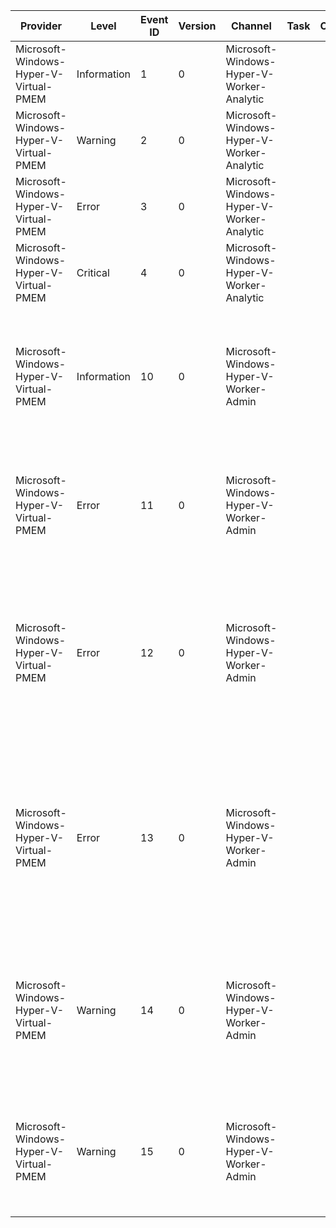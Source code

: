 Provider                                |  Level        |  Event ID  |  Version  |  Channel                                    |  Task  |  Opcode  |  Keyword  |  Message
----------------------------------------|---------------|------------|-----------|---------------------------------------------|--------|----------|-----------|----------------------------------------------------------------------------------------------------------------------------------------------------------------------------------------------------------------------------
Microsoft-Windows-Hyper-V-Virtual-PMEM  |  Information  |  1         |  0        |  Microsoft-Windows-Hyper-V-Worker-Analytic  |        |          |           |  [VMID {VmId}] {TraceData}
Microsoft-Windows-Hyper-V-Virtual-PMEM  |  Warning      |  2         |  0        |  Microsoft-Windows-Hyper-V-Worker-Analytic  |        |          |           |  [VMID {VmId}] {TraceData}
Microsoft-Windows-Hyper-V-Virtual-PMEM  |  Error        |  3         |  0        |  Microsoft-Windows-Hyper-V-Worker-Analytic  |        |          |           |  [VMID {VmId}] {TraceData}
Microsoft-Windows-Hyper-V-Virtual-PMEM  |  Critical     |  4         |  0        |  Microsoft-Windows-Hyper-V-Worker-Analytic  |        |          |           |  [VMID {VmId}] {TraceData}
Microsoft-Windows-Hyper-V-Virtual-PMEM  |  Information  |  10        |  0        |  Microsoft-Windows-Hyper-V-Worker-Admin     |        |          |           |  '{VmName}': Virtual PMEM device '{Locator}' is mapped into virtual machine address space at base address {BaseAddress}; size {Size} bytes. (Virtual machine ID {VmId})
Microsoft-Windows-Hyper-V-Virtual-PMEM  |  Error        |  11        |  0        |  Microsoft-Windows-Hyper-V-Worker-Admin     |        |          |           |  '{VmName}': Virtual PMEM device '{String}' failed to start. Error: '{ErrorCodeString}' ({ErrorCode}). (Virtual machine ID {VmId})
Microsoft-Windows-Hyper-V-Virtual-PMEM  |  Error        |  12        |  0        |  Microsoft-Windows-Hyper-V-Worker-Admin     |        |          |           |  '{VmName}': Saving; live-migrating or creating a checkpoint of a virtual machine with persistent memory devices is not supported. Error: '{ErrorCodeString}' ({ErrorCode}). (Virtual machine ID {VmId})
Microsoft-Windows-Hyper-V-Virtual-PMEM  |  Error        |  13        |  0        |  Microsoft-Windows-Hyper-V-Worker-Admin     |        |          |           |  '{VmName}': Virtual PMEM device '{String}' must be located on a DAX-enabled volume to be successfully mapped into the virtual machine address space. Error: '{ErrorCodeString}' ({ErrorCode}). (Virtual machine ID {VmId})
Microsoft-Windows-Hyper-V-Virtual-PMEM  |  Warning      |  14        |  0        |  Microsoft-Windows-Hyper-V-Worker-Admin     |        |          |           |  '{VmName}': This virtual machine has been configured with a virtual PMEM device. Virtual PMEM is a preview feature and is not recommended for production use. (Virtual machine ID {VmId})
Microsoft-Windows-Hyper-V-Virtual-PMEM  |  Warning      |  15        |  0        |  Microsoft-Windows-Hyper-V-Worker-Admin     |        |          |           |  '{VmName}': This virtual machine has been configured with a Physically backed PMEM controller non-DAX backing store. (Virtual machine ID {VmId})